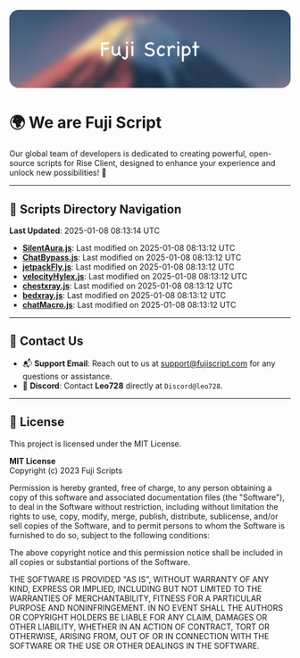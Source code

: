 ![Banner](.github/b.webp)

# 🌍 **We are Fuji Script**

Our global team of developers is dedicated to creating powerful, open-source scripts for Rise Client, designed to enhance your experience and unlock new possibilities! 🌟

---
<!-- SCRIPTS_NAVIGATION_START -->
## 📂 **Scripts Directory Navigation**

**Last Updated**: 2025-01-08 08:13:14 UTC

- **[SilentAura.js](scripts/SilentAura.js)**: Last modified on 2025-01-08 08:13:12 UTC
- **[ChatBypass.js](scripts/ChatBypass.js)**: Last modified on 2025-01-08 08:13:12 UTC
- **[jetpackFly.js](scripts/jetpackFly.js)**: Last modified on 2025-01-08 08:13:12 UTC
- **[velocityHylex.js](scripts/velocityHylex.js)**: Last modified on 2025-01-08 08:13:12 UTC
- **[chestxray.js](scripts/chestxray.js)**: Last modified on 2025-01-08 08:13:12 UTC
- **[bedxray.js](scripts/bedxray.js)**: Last modified on 2025-01-08 08:13:12 UTC
- **[chatMacro.js](scripts/chatMacro.js)**: Last modified on 2025-01-08 08:13:12 UTC

<!-- SCRIPTS_NAVIGATION_END -->

---

## 💬 **Contact Us**  
- 📬 **Support Email**: Reach out to us at [support@fujiscript.com](mailto:support@fujiscript.com) for any questions or assistance.  
- 💬 **Discord**: Contact **Leo728** directly at `Discord@leo728`.

---

## 📜 **License**

This project is licensed under the MIT License.  

**MIT License**  
Copyright (c) 2023 Fuji Scripts  

Permission is hereby granted, free of charge, to any person obtaining a copy of this software and associated documentation files (the "Software"), to deal in the Software without restriction, including without limitation the rights to use, copy, modify, merge, publish, distribute, sublicense, and/or sell copies of the Software, and to permit persons to whom the Software is furnished to do so, subject to the following conditions:  

The above copyright notice and this permission notice shall be included in all copies or substantial portions of the Software.  

THE SOFTWARE IS PROVIDED "AS IS", WITHOUT WARRANTY OF ANY KIND, EXPRESS OR IMPLIED, INCLUDING BUT NOT LIMITED TO THE WARRANTIES OF MERCHANTABILITY, FITNESS FOR A PARTICULAR PURPOSE AND NONINFRINGEMENT. IN NO EVENT SHALL THE AUTHORS OR COPYRIGHT HOLDERS BE LIABLE FOR ANY CLAIM, DAMAGES OR OTHER LIABILITY, WHETHER IN AN ACTION OF CONTRACT, TORT OR OTHERWISE, ARISING FROM, OUT OF OR IN CONNECTION WITH THE SOFTWARE OR THE USE OR OTHER DEALINGS IN THE SOFTWARE.  

